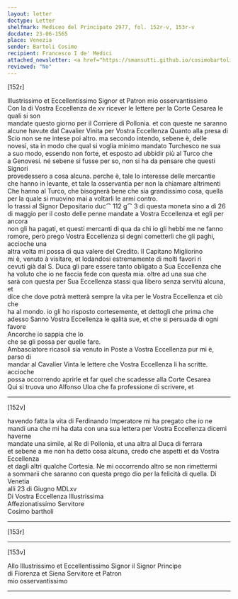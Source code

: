 ```yaml
---
layout: letter
doctype: Letter
shelfmark: Mediceo del Principato 2977, fol. 152r-v, 153r-v
docdate: 23-06-1565
place: Venezia
sender: Bartoli Cosimo
recipient: Francesco I de' Medici
attached_newsletter: <a href="https://smansutti.github.io/cosimobartoli/texts/3079_007,3079_116/">3079_007,3079_116</a>
reviewed: "No"
---
```


[152r]  
  
  
Illustrissimo et Eccellentissimo Signor et Patron mio osservantissimo  
Con la di Vostra Eccellenza de xv ricever le lettere per la Corte Cesarea le quali si son  
mandate questo giorno per il Corriere di Pollonia. et con queste ne saranno  
alcune havute dal Cavalier Vinita per Vostra Eccellenza Quanto alla presa di  
Scio non se ne intese poi altro. ma secondo intendo, sebene è, delle  
novesi, sta in modo che qual si voglia minimo mandato Turchesco ne sua  
a suo modo, essendo non forte, et esposto ad ubbidir più al Turco che  
a Genovesi. né sebene si fusse per so, non si ha da pensare che questi Signori  
provedessero a cosa alcuna. perche è, tale lo interesse delle mercantie  
che hanno in levante, et tale la osservantia per non la chiamare altrimenti  
Che hanno al Turco, che bisognerà bene che sia grandissimo cosa, quella  
per la quale si muovino mai a voltarli le armi contro.  
Io trassi al Signor Depositario duc⁀ 112 g⁀ 3 di questa moneta sino a dì 26  
di maggio per il costo delle penne mandate a Vostra Eccellenza et egli per ancora  
non gli ha pagati, et questi mercanti di qua da chi io gli hebbi me ne fanno  
romore, però prego Vostra Eccellenza si degni cometterli che gli paghi, accioche una  
altra volta mi possa di qua valere del Credito. Il Capitano Migliorino  
mi è, venuto à visitare, et lodandosi estremamente di molti favori ri  
cevuti già dal S. Duca gli pare essere tanto obligato a Sua Eccellenza che  
ha voluto che io ne faccia fede con questa mia. oltre ad una sua che  
sarà con questa per Sua Eccellenza stassi qua libero senza servitù alcuna, et  
dice che dove potrà metterà sempre la vita per le Vostra Eccellenza et ciò che  
ha al mondo. io gli ho risposto cortesemente, et dettogli che prima che  
adesso Sanno Vostra Eccellenza le qalità sue, et che si persuada di ogni favore  
Ancorche io sappia che lo  
che se gli possa per quelle fare.  
Ambasciatore ricasoli sia venuto in Poste a Vostra Eccellenza pur mi è, parso di  
mandar al Cavalier Vinta le lettere che Vostra Eccellenza li ha scritte. accioche  
possa occorrendo aprirle et far quel che scadesse alla Corte Cesarea  
Qui si truova uno Alfonso Uloa che fa professione di scrivere, et  
  
---  

[152v]  
  
  
havendo fatta la vita di Ferdinando Imperatore mi ha pregato che io ne  
mandi una che mi ha data con una sua lettera per Vostra Eccellenza dicemi haverne  
mandate una simile, al Re di Pollonia, et una altra al Duca di ferrara  
et sebene a me non ha detto cosa alcuna, credo che aspetti et da Vostra Eccellenza  
et dagli altri qualche Cortesia. Ne mi occorrendo altro se non rimettermi  
a sommarii che saranno con questa prego dio per la felicità di quella. Di Venetia  
alli 23 di Giugno MDLxv  
Di Vostra Eccellenza Illustrissima  
Affezionatissimo Servitore  
Cosimo bartholi  
  
---  

[153r]  
  
  
  
---  

[153v]  
  
  
Allo Illustrissimo et Eccellentissimo Signor il Signor Principe  
di Fiorenza et Siena Servitore et Patron  
mio osservantissimo  
  
---  

